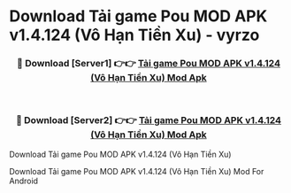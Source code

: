 # Download Tải game Pou MOD APK v1.4.124 (Vô Hạn Tiền Xu) - vyrzo


<div align="center">
<h3>🔴 Download [Server1] 👉👉 <a href="https://apk-comot.site?title=Tải_game_Pou_MOD_APK_v1.4.124_(Vô_Hạn_Tiền_Xu)">Tải game Pou MOD APK v1.4.124 (Vô Hạn Tiền Xu) Mod Apk</a></h3><br>
<h3>🔴 Download [Server2] 👉👉 <a href="https://apk-comot.site?title=Tải_game_Pou_MOD_APK_v1.4.124_(Vô_Hạn_Tiền_Xu)">Tải game Pou MOD APK v1.4.124 (Vô Hạn Tiền Xu) Mod Apk</a></h3>
</div>



Download Tải game Pou MOD APK v1.4.124 (Vô Hạn Tiền Xu) 

Download Tải game Pou MOD APK v1.4.124 (Vô Hạn Tiền Xu) Mod For Android